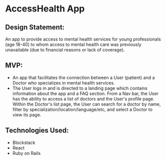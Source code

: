 # AccessHealth App

## Design Statement:
An app to provide access to mental health services for young professionals (age 18-40) to whom access to mental health care  was previously unavailable (due to financial reasons or lack of coverage). 

## MVP:
- An app that facilitates the connection between a User (patient) and a Doctor who specializes in mental health services.
- The User logs in and is directed to a landing page which contains information about the app and a FAQ section. From a Nav bar, the User has the ability to access a list of doctors and the User's profile page. Within the Doctor's list page, the User can search for a doctor by name, filter by specialization/location/language/etc, and select a Doctor to view its page. 

## Technologies Used:
- Blockstack
- React
- Ruby on Rails
